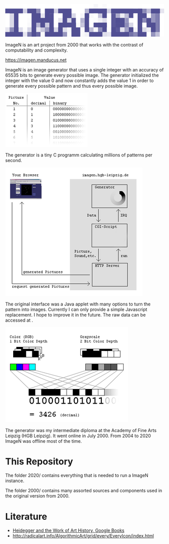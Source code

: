 ![ImageN Logo](/2020/html/imagen-tight.png)

ImageN is an art project from 2000 that works with the contrast of computability and complexity.

https://imagen.manducus.net

ImageN is an image generator that uses a single integer with an accuracy of 65535 bits to generate every possible image. The generator initialized the integer with the value 0 and now constantly adds the value 1 in order to generate every possible pattern and thus every possible image.

![ImageN Logo](/2000/html/numbers.gif)

The generator is a tiny C programm calculating millions of patterns per second.

![ImageN Logo](/2000/html/scheme.gif)

The original interface was a Java applet with many options to turn the pattern into images. Currently I can only provide a simple Javascript replacement. I hope to improve it in the future. The raw data can be accessed at .

![ImageN Logo](/2000/html/bits.gif)

The generator was my intermediate diploma at the Academy of Fine Arts Leipzig (HGB Leipzig). It went online in July 2000. From 2004 to 2020 ImageN was offline most of the time.

# This Repository

The folder 2020/ contains everything that is needed to run a ImageN instance.

The folder 2000/ contains many assorted sources and components used in the original version from 2000.

# Literature

* [Heidegger and the Work of Art History, Google Books](https://books.google.de/books?id=-D8rDwAAQBAJ&lpg=PA45&ots=pwAfxoNLFD&dq=imagen%20leander%20seige%20every%20icon&pg=PA45#v=onepage&q=imagen%20leander%20seige%20every%20icon&f=false)
* http://radicalart.info/AlgorithmicArt/grid/every/EveryIcon/index.html
